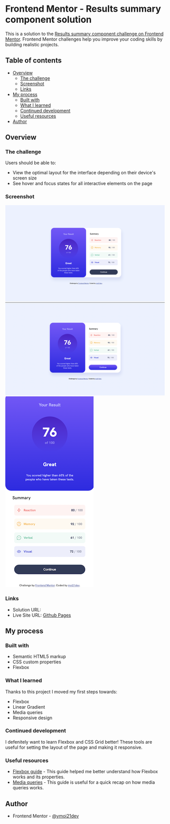 # Frontend Mentor - Results summary component solution

This is a solution to the [Results summary component challenge on Frontend Mentor](https://www.frontendmentor.io/challenges/results-summary-component-CE_K6s0maV). Frontend Mentor challenges help you improve your coding skills by building realistic projects. 

## Table of contents

- [Overview](#overview)
  - [The challenge](#the-challenge)
  - [Screenshot](#screenshot)
  - [Links](#links)
- [My process](#my-process)
  - [Built with](#built-with)
  - [What I learned](#what-i-learned)
  - [Continued development](#continued-development)
  - [Useful resources](#useful-resources)
- [Author](#author)

## Overview

### The challenge

Users should be able to:

- View the optimal layout for the interface depending on their device's screen size
- See hover and focus states for all interactive elements on the page

### Screenshot

![Desktop (not hover)](./screenshots/desktop_not_hover.png)
![Desktop (hover)](./screenshots/desktop_hover.png)
![Mobile](./screenshots/mobile.png)

### Links

- Solution URL: [](https://www.frontendmentor.io/solutions/flexbox-with-results-summary-component-project-4s-MUH0JJX)
- Live Site URL: [Github Pages](https://moi21dev.github.io/results-summary-component/)

## My process

### Built with

- Semantic HTML5 markup
- CSS custom properties
- Flexbox

### What I learned

Thanks to this project I moved my first steps towards:
- Flexbox
- Linear Gradient
- Media queries
- Responsive design

### Continued development

I defenitely want to learn Flexbox and CSS Grid better! These tools are useful for setting the layout of the page and making it responsive. 

### Useful resources

- [Flexbox guide](https://developer.mozilla.org/en-US/docs/Learn/CSS/CSS_layout/Flexbox) - This guide helped me better understand how Flexbox works and its properties.
- [Media queries](https://developer.mozilla.org/en-US/docs/Learn/CSS/CSS_layout/Media_queries) - This guide is useful for a quick recap on how media queries works.

## Author
- Frontend Mentor - [@ymoi21dev](https://www.frontendmentor.io/profile/moi21dev)